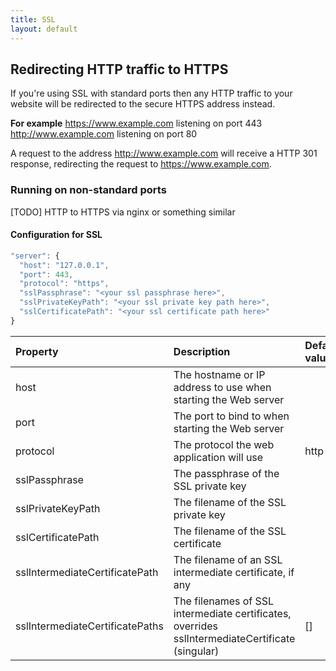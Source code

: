 ```yaml
---
title: SSL
layout: default
---
```


## Redirecting HTTP traffic to HTTPS

If you're using SSL with standard ports then any HTTP traffic to your website will be redirected to the secure HTTPS address instead.

**For example**
https://www.example.com listening on port 443
http://www.example.com listening on port 80

A request to the address http://www.example.com will receive a HTTP 301 response, redirecting the request to https://www.example.com.

### Running on non-standard ports

[TODO]
HTTP to HTTPS via nginx or something similar

#### Configuration for SSL

```js
"server": {
  "host": "127.0.0.1",
  "port": 443,
  "protocol": "https",
  "sslPassphrase": "<your ssl passphrase here>",
  "sslPrivateKeyPath": "<your ssl private key path here>",
  "sslCertificatePath": "<your ssl certificate path here>"
}
```
 Property       | Description                 | Default value  |  Example
:---------------|:----------------------------|:---------------|:--------------
host           | The hostname or IP address to use when starting the Web server   |               | "www.example.com"
port           | The port to bind to when starting the Web server   |               | 3000
protocol | The protocol the web application will use | http | https
sslPassphrase  |  The passphrase of the SSL private key | | secretPassword
sslPrivateKeyPath | The filename of the SSL private key | | /etc/ssl/key.pem
sslCertificatePath | The filename of the SSL certificate | | /etc/ssl/cert.pem
sslIntermediateCertificatePath | The filename of an SSL intermediate certificate, if any | | /etc/ssl/ca.pem
sslIntermediateCertificatePaths | The filenames of SSL intermediate certificates, overrides sslIntermediateCertificate (singular) | [] | [ '/etc/ssl/ca/example.pem', '/etc/ssl/ca/other.pem' ]

